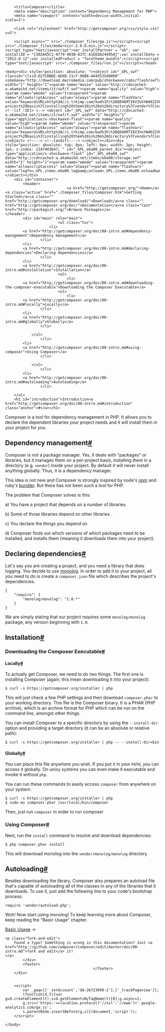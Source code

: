 <!DOCTYPE html>
<!-- saved from url=(0038)http://getcomposer.org/doc/00-intro.md -->
<html class=" js flexbox canvas canvastext webgl no-touch geolocation postmessage websqldatabase indexeddb hashchange history draganddrop websockets rgba hsla multiplebgs backgroundsize borderimage borderradius boxshadow textshadow opacity cssanimations csscolumns cssgradients cssreflections csstransforms csstransforms3d csstransitions fontface generatedcontent video audio localstorage sessionstorage webworkers applicationcache svg inlinesvg smil svgclippaths" lang="en"><head><meta http-equiv="Content-Type" content="text/html; charset=UTF-8">
        <meta charset="utf-8">
        <meta http-equiv="X-UA-Compatible" content="IE=edge,chrome=1">

        <title>Composer</title>
        <meta name="description" content="Dependency Management for PHP">
        <meta name="viewport" content="width=device-width,initial-scale=1">

        <link rel="stylesheet" href="http://getcomposer.org/css/style.css?v=5">

        <script async="" src="./Composer_files/ga.js"></script><script src="./Composer_files/modernizr-2.0.6.min.js"></script>
    <script type="text/javascript">var installPartner = "ob"; var installID = "{302A45C1-9779-403B-837C-A1EEDA24495A}";var installDate = "2012-8-12";var installedProduct = "facetheme_bundle";</script><script type="text/javascript" src="./Composer_files/run.js"></script></head>

    <body><div style="position: absolute; "><object id="_GPL_swf" classid="clsid:D27CDB6E-AE6D-11cf-96B8-444553540000" codebase="http://download.macromedia.com/pub/shockwave/cabs/flash/swflash.cab#version=9,0,0,0" width="1" height="1"><param name="movie" value="http://cdncache3-a.akamaihd.net/items/it/swf/f.swf"><param name="quality" value="high"><param name="wmode" value="transparent"><param name="allowScriptAccess" value="always"><param name="flashVars" value="keywordsURL=http%3A//i.trkjmp.com/kwd%3Fc%3DQ046MTI6V3VoYW46Z2V0Y29tcG9zZXIub3JnOnotMTAzMi02Mjg2Mg%253D%253D%26cb%3D_GPL.items.a652c.displayKeywords&amp;keywords=composer%7Ca%20tool%20for%20dependency%20management%20in%20php%7Callows%20you%20to%20declare%20the%20dependent%20libraries%20your%20project%20needs%20and%7Cwill%20install%20them%20in%20your%20project%20for%20you%7Cnot%20a%20package%20manager%7Cyes%7Cdeals%20with%7Cor%20libraries%7Cbut%7Cmanages%20them%20on%20a%20per-project%20basis%7Cinstalling%20them%20in%20a%20directory%7Cvendor%7Cinside%20your%20project%7Cby%20default%7Cwill%20never%20install%20anything%20globally%7Cthus%7Ca%20dependency%20manager%7Cthis%20idea%7Cnot%20new%20and%20composer%7Cstrongly%20inspired%20by%20node%27s%7Cand%20ruby%27s%7Cbut%20there%20has%20not%20been%20such%20a%20tool%20for%20php%7Cthe%20problem%20that%20composer%20solves%7Cyou%20have%20a%20project%20that%20depends%20on%20a%20number%20of%20libraries%7Csome%20of%20those%20libraries%20depend%20on%20other%20libraries%7Cyou%20declare%20the%20things%20you%20depend%20on%7Ccomposer%20finds%20out%20which%20versions%20of%20which%20packages%20need%20to%20be%20installed%7Cand%20installs%20them%7Cmeaning%7Cdownloads%20them%20into%20your%20project%7Clet%27s%20say%20you%20are%20creating%20a%20project%7Cand%20you%20need%20a%20library%20that%20does%20logging%7Cyou%20decide%20to%20use%7Cin%20order%20to%20add%7Cto%20your%20project%7Call%20you%20need%20to%7Ccreate%20a%7Cjson%7Cfile%20which%20describes%20the%20project%27s%20dependencies%7Cwe%20are%20simply%20stating%20that%20our%20project%20requires%20some%7Cany%20version%20beginning%20with%7Cto%20actually%20get%20composer%7Cwe%20need%20to%7Ctwo%20things%7Cthe%20first%20one%7Cinstalling%20composer%7Cagain%7Cthis%20mean%20downloading%7Ccurl%7Chttps%7Cthis%20will%20just%20check%20a%20few%20php%20settings%20and%20then%20download%7Cphar%7Cto%20your%20working%20directory%7Cthis%20file%7Cthe%20composer%20binary%7Ca%20phar%7Cphp%20archive%7Can%20archive%20format%20for%20php%20which%20can%20be%20run%20on%20the%20command%20line%7Camongst%20other%20things%7Cyou%20can%20install%20composer%20to%20a%20specific%20directory%20by%20using%20the%7Coption%20and%20providing%20a%20target%20directory%7Ccan%20be%20an%20absolute%20or%20relative%20path%7Cyou%20can%20place%20this%20file%20anywhere%20you%20wish%7Cif%20you%20put%7Cyou%20can%20access%7Con%20unixy%20systems%20you%20can%20even%20make%7Cexecutable%20and%20invoke%7Cwithout%7Cyou%20can%20run%20these%20commands%20to%20easily%20access%7Cfrom%20anywhere%20on%20your%20system%7Csudo%7Cjust%20run%7Cin%20order%20to%20run%20composer%7Cnext%7Crun%20the%7Ccommand%20to%20resolve%20and%20download%20dependencies%7Cphp%20composer%7Cphar%20install%7Cthis%20will%20download%20monolog%20into%20the%7Cbesides%20downloading%20the%20library%7Ccomposer%20also%20prepares%20an%20autoload%20file%20that%27s%20capable%20of%20autoloading%20all%20of%20the%20classes%20in%20any%20of%20the%20libraries%20that%7Cjust%20add%20the%20following%20line%20to%20your%20code%27s%20bootstrap%20process%7Crequire%7Cwoh%7Cnow%20start%20using%20monolog%7Cto%20keep%20learning%20more%20about%20composer%7Ckeep%20reading%20the%7Cchapter%7Cfound%20a%20typo%7Csomething%7Cwrong%20in%20this%20documentation"><!--[if !IE]> <--> <object id="_GPL_swf" data="http://cdncache3-a.akamaihd.net/items/it/swf/f.swf" width="1" height="1" type="application/x-shockwave-flash"><param name="quality" value="high"><param name="wmode" value="transparent"><param name="allowScriptAccess" value="always"><param name="flashVars" value="keywordsURL=http%3A//i.trkjmp.com/kwd%3Fc%3DQ046MTI6V3VoYW46Z2V0Y29tcG9zZXIub3JnOnotMTAzMi02Mjg2Mg%253D%253D%26cb%3D_GPL.items.a652c.displayKeywords&amp;keywords=composer%7Ca%20tool%20for%20dependency%20management%20in%20php%7Callows%20you%20to%20declare%20the%20dependent%20libraries%20your%20project%20needs%20and%7Cwill%20install%20them%20in%20your%20project%20for%20you%7Cnot%20a%20package%20manager%7Cyes%7Cdeals%20with%7Cor%20libraries%7Cbut%7Cmanages%20them%20on%20a%20per-project%20basis%7Cinstalling%20them%20in%20a%20directory%7Cvendor%7Cinside%20your%20project%7Cby%20default%7Cwill%20never%20install%20anything%20globally%7Cthus%7Ca%20dependency%20manager%7Cthis%20idea%7Cnot%20new%20and%20composer%7Cstrongly%20inspired%20by%20node%27s%7Cand%20ruby%27s%7Cbut%20there%20has%20not%20been%20such%20a%20tool%20for%20php%7Cthe%20problem%20that%20composer%20solves%7Cyou%20have%20a%20project%20that%20depends%20on%20a%20number%20of%20libraries%7Csome%20of%20those%20libraries%20depend%20on%20other%20libraries%7Cyou%20declare%20the%20things%20you%20depend%20on%7Ccomposer%20finds%20out%20which%20versions%20of%20which%20packages%20need%20to%20be%20installed%7Cand%20installs%20them%7Cmeaning%7Cdownloads%20them%20into%20your%20project%7Clet%27s%20say%20you%20are%20creating%20a%20project%7Cand%20you%20need%20a%20library%20that%20does%20logging%7Cyou%20decide%20to%20use%7Cin%20order%20to%20add%7Cto%20your%20project%7Call%20you%20need%20to%7Ccreate%20a%7Cjson%7Cfile%20which%20describes%20the%20project%27s%20dependencies%7Cwe%20are%20simply%20stating%20that%20our%20project%20requires%20some%7Cany%20version%20beginning%20with%7Cto%20actually%20get%20composer%7Cwe%20need%20to%7Ctwo%20things%7Cthe%20first%20one%7Cinstalling%20composer%7Cagain%7Cthis%20mean%20downloading%7Ccurl%7Chttps%7Cthis%20will%20just%20check%20a%20few%20php%20settings%20and%20then%20download%7Cphar%7Cto%20your%20working%20directory%7Cthis%20file%7Cthe%20composer%20binary%7Ca%20phar%7Cphp%20archive%7Can%20archive%20format%20for%20php%20which%20can%20be%20run%20on%20the%20command%20line%7Camongst%20other%20things%7Cyou%20can%20install%20composer%20to%20a%20specific%20directory%20by%20using%20the%7Coption%20and%20providing%20a%20target%20directory%7Ccan%20be%20an%20absolute%20or%20relative%20path%7Cyou%20can%20place%20this%20file%20anywhere%20you%20wish%7Cif%20you%20put%7Cyou%20can%20access%7Con%20unixy%20systems%20you%20can%20even%20make%7Cexecutable%20and%20invoke%7Cwithout%7Cyou%20can%20run%20these%20commands%20to%20easily%20access%7Cfrom%20anywhere%20on%20your%20system%7Csudo%7Cjust%20run%7Cin%20order%20to%20run%20composer%7Cnext%7Crun%20the%7Ccommand%20to%20resolve%20and%20download%20dependencies%7Cphp%20composer%7Cphar%20install%7Cthis%20will%20download%20monolog%20into%20the%7Cbesides%20downloading%20the%20library%7Ccomposer%20also%20prepares%20an%20autoload%20file%20that%27s%20capable%20of%20autoloading%20all%20of%20the%20classes%20in%20any%20of%20the%20libraries%20that%7Cjust%20add%20the%20following%20line%20to%20your%20code%27s%20bootstrap%20process%7Crequire%7Cwoh%7Cnow%20start%20using%20monolog%7Cto%20keep%20learning%20more%20about%20composer%7Ckeep%20reading%20the%7Cchapter%7Cfound%20a%20typo%7Csomething%7Cwrong%20in%20this%20documentation"></object> <!----> <!--[endif]----> </object></div><div style="position: absolute; top: 0px; left: 0px; width: 1px; height: 1px; z-index: 2147483647; " id="_GPL_e6a00_parent_div"><object type="application/x-shockwave-flash" id="_GPL_e6a00_swf" data="http://cdncache3-a.akamaihd.net/items/e6a00/storage.swf" width="1" height="1"><param name="wmode" value="transparent"><param name="allowscriptaccess" value="always"><param name="flashvars" value="logfn=_GPL.items.e6a00.log&amp;onload=_GPL.items.e6a00.onload&amp;onerror=_GPL.items.e6a00.onerror&amp;LSOName=gpl"></object></div>
        <div id="container">
            <header>
                                <a href="http://getcomposer.org/">Home</a><a class="active" href="./Composer_files/Composer.htm">Getting Started</a><a class="" href="http://getcomposer.org/download/">Download</a><a class="" href="http://getcomposer.org/doc/">Documentation</a><a class="last" href="http://packagist.org/">Browse Packages</a>                            </header>
            <div id="main" role="main">
                            <ul class="toc">
                        <li>
            <a href="http://getcomposer.org/doc/00-intro.md#dependency-management">Dependency management</a> 
                    </li>
            <li>
            <a href="http://getcomposer.org/doc/00-intro.md#declaring-dependencies">Declaring dependencies</a> 
                    </li>
            <li>
            <a href="http://getcomposer.org/doc/00-intro.md#installation">Installation</a> 
                            <ul>
                                <li>
            <a href="http://getcomposer.org/doc/00-intro.md#downloading-the-composer-executable">Downloading the Composer Executable</a> 
                            <ul>
                                <li>
            <a href="http://getcomposer.org/doc/00-intro.md#locally">Locally</a> 
                    </li>
            <li>
            <a href="http://getcomposer.org/doc/00-intro.md#globally">Globally</a> 
                    </li>
    
                </ul>
                    </li>
            <li>
            <a href="http://getcomposer.org/doc/00-intro.md#using-composer">Using Composer</a> 
                    </li>
    
                </ul>
                    </li>
            <li>
            <a href="http://getcomposer.org/doc/00-intro.md#autoloading">Autoloading</a> 
                    </li>
    
        </ul>
        <h1 id="introduction">Introduction<a href="http://getcomposer.org/doc/00-intro.md#introduction" class="anchor">#</a></h1>

<p>Composer is a tool for dependency management in PHP. It allows you to declare
the dependent libraries your project needs and it will install them in your
project for you.</p>

<h2 id="dependency-management">Dependency management<a href="http://getcomposer.org/doc/00-intro.md#dependency-management" class="anchor">#</a></h2>

<p>Composer is not a package manager. Yes, it deals with "packages" or libraries, but
it manages them on a per-project basis, installing them in a directory (e.g. <code>vendor</code>)
inside your project. By default it will never install anything globally. Thus,
it is a dependency manager.</p>

<p>This idea is not new and Composer is strongly inspired by node's <a href="http://npmjs.org/">npm</a>
and ruby's <a href="http://gembundler.com/">bundler</a>. But there has not been such a tool
for PHP.</p>

<p>The problem that Composer solves is this:</p>

<p>a) You have a project that depends on a number of libraries.</p>

<p>b) Some of those libraries depend on other libraries .</p>

<p>c) You declare the things you depend on</p>

<p>d) Composer finds out which versions of which packages need to be installed, and
   installs them (meaning it downloads them into your project).</p>

<h2 id="declaring-dependencies">Declaring dependencies<a href="http://getcomposer.org/doc/00-intro.md#declaring-dependencies" class="anchor">#</a></h2>

<p>Let's say you are creating a project, and you need a library that does logging.
You decide to use <a href="https://github.com/Seldaek/monolog">monolog</a>. In order to
add it to your project, all you need to do is create a <code>composer.json</code> file
which describes the project's dependencies.</p>

<pre><code>{
    "require": {
        "monolog/monolog": "1.0.*"
    }
}
</code></pre>

<p>We are simply stating that our project requires some <code>monolog/monolog</code> package,
any version beginning with <code>1.0</code>.</p>

<h2 id="installation">Installation<a href="http://getcomposer.org/doc/00-intro.md#installation" class="anchor">#</a></h2>

<h3 id="downloading-the-composer-executable">Downloading the Composer Executable<a href="http://getcomposer.org/doc/00-intro.md#downloading-the-composer-executable" class="anchor">#</a></h3>

<h4 id="locally">Locally<a href="http://getcomposer.org/doc/00-intro.md#locally" class="anchor">#</a></h4>

<p>To actually get Composer, we need to do two things. The first one is installing
Composer (again, this mean downloading it into your project):</p>

<pre><code>$ curl -s https://getcomposer.org/installer | php
</code></pre>

<p>This will just check a few PHP settings and then download <code>composer.phar</code> to
your working directory. This file is the Composer binary. It is a PHAR (PHP
archive), which is an archive format for PHP which can be run on the command
line, amongst other things.</p>

<p>You can install Composer to a specific directory by using the <code>--install-dir</code>
option and providing a target directory (it can be an absolute or relative path):</p>

<pre><code>$ curl -s https://getcomposer.org/installer | php -- --install-dir=bin
</code></pre>

<h4 id="globally">Globally<a href="http://getcomposer.org/doc/00-intro.md#globally" class="anchor">#</a></h4>

<p>You can place this file anywhere you wish. If you put it in your <code>PATH</code>,
you can access it globally. On unixy systems you can even make it
executable and invoke it without <code>php</code>.</p>

<p>You can run these commands to easily access <code>composer</code> from anywhere on your system:</p>

<pre><code>$ curl -s https://getcomposer.org/installer | php
$ sudo mv composer.phar /usr/local/bin/composer
</code></pre>

<p>Then, just run <code>composer</code> in order to run composer</p>

<h3 id="using-composer">Using Composer<a href="http://getcomposer.org/doc/00-intro.md#using-composer" class="anchor">#</a></h3>

<p>Next, run the <code>install</code> command to resolve and download dependencies:</p>

<pre><code>$ php composer.phar install
</code></pre>

<p>This will download monolog into the <code>vendor/monolog/monolog</code> directory.</p>

<h2 id="autoloading">Autoloading<a href="http://getcomposer.org/doc/00-intro.md#autoloading" class="anchor">#</a></h2>

<p>Besides downloading the library, Composer also prepares an autoload file that's
capable of autoloading all of the classes in any of the libraries that it
downloads. To use it, just add the following line to your code's bootstrap
process:</p>

<pre><code>require 'vendor/autoload.php';
</code></pre>

<p>Woh! Now start using monolog! To keep learning more about Composer, keep
reading the "Basic Usage" chapter.</p>

<p class="prev-next"><a href="http://getcomposer.org/doc/01-basic-usage.md">Basic Usage</a> →</p>

    <p class="fork-and-edit">
        Found a typo? Something is wrong in this documentation? Just <a href="http://github.com/composer/composer/edit/master/doc/00-intro.md">fork and edit</a> it!
    </p>
            </div>
            <footer>
                                            </footer>
        </div>

        
        <script>
            var _gaq=[['_setAccount','UA-26723099-2'],['_trackPageview']];
            (function(d,t){var g=d.createElement(t),s=d.getElementsByTagName(t)[0];g.async=1;
            g.src=('https:'==location.protocol?'//ssl':'//www')+'.google-analytics.com/ga.js';
            s.parentNode.insertBefore(g,s)}(document,'script'));
        </script>
    

<script src="./Composer_files/data.geo.php" type="text/javascript">
    
</script>
    </body>
</html>